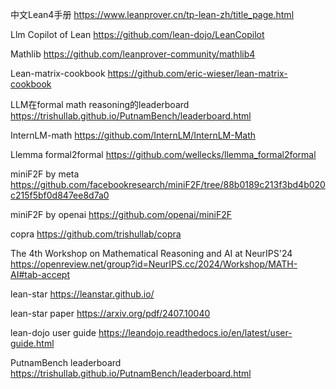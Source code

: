 中文Lean4手册 https://www.leanprover.cn/tp-lean-zh/title_page.html

Llm Copilot of Lean https://github.com/lean-dojo/LeanCopilot

Mathlib https://github.com/leanprover-community/mathlib4  

Lean-matrix-cookbook https://github.com/eric-wieser/lean-matrix-cookbook

LLM在formal math reasoning的leaderboard https://trishullab.github.io/PutnamBench/leaderboard.html

InternLM-math https://github.com/InternLM/InternLM-Math

Llemma formal2formal https://github.com/wellecks/llemma_formal2formal

miniF2F by meta https://github.com/facebookresearch/miniF2F/tree/88b0189c213f3bd4b020c215f5bf0d847ee8d7a0

miniF2F by openai https://github.com/openai/miniF2F

copra https://github.com/trishullab/copra

The 4th Workshop on Mathematical Reasoning and AI at NeurIPS'24 https://openreview.net/group?id=NeurIPS.cc/2024/Workshop/MATH-AI#tab-accept

lean-star https://leanstar.github.io/

lean-star paper https://arxiv.org/pdf/2407.10040

lean-dojo user guide https://leandojo.readthedocs.io/en/latest/user-guide.html

PutnamBench leaderboard https://trishullab.github.io/PutnamBench/leaderboard.html